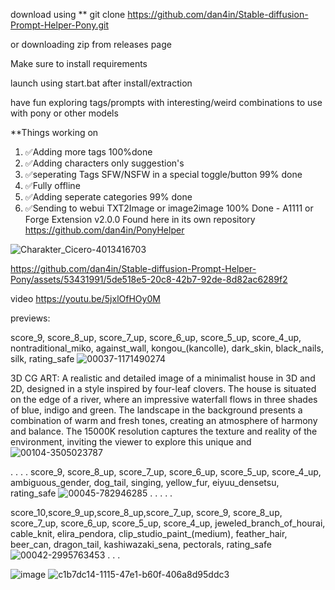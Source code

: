 download using ** git clone https://github.com/dan4in/Stable-diffusion-Prompt-Helper-Pony.git 

or downloading zip from releases page  

Make sure to install requirements

launch using start.bat after install/extraction

have fun exploring tags/prompts with interesting/weird combinations to use with pony or other models

**Things working on 
1.  ✅Adding more tags 100%done
2.  ✅Adding characters only suggestion's
3.  ✅seperating Tags SFW/NSFW in a special toggle/button 99% done
5.  ✅Fully offline
6.  ✅Adding seperate categories 99% done
7.  ✅Sending to webui TXT2Image or image2image 100% Done - A1111 or Forge Extension v2.0.0 Found here in its own repository https://github.com/dan4in/PonyHelper


![Charakter_Cicero-4013416703](https://github.com/dan4in/Stable-diffusion-Prompt-Helper-Pony/assets/53431991/9e4d0d3a-8169-4dc5-955f-5c1132a7c36f)


https://github.com/dan4in/Stable-diffusion-Prompt-Helper-Pony/assets/53431991/5de518e5-20c8-42b7-92de-8d82ac6289f2



video https://youtu.be/5jxlOfHOy0M
 
previews:
   
score_9, score_8_up, score_7_up, score_6_up, score_5_up, score_4_up, nontraditional_miko, against_wall, kongou_(kancolle), dark_skin, black_nails, silk, rating_safe
![00037-1171490274](https://github.com/dan4in/Random-Danbooru-Tags-Generator-Pony/assets/53431991/415b402e-f2b1-426e-9560-78f6148f220f)

3D CG ART: A realistic and detailed image of a minimalist house in 3D and 2D, designed in a style inspired by four-leaf clovers. The house is situated on the edge of a river, where an impressive waterfall flows in three shades of blue, indigo and green. The landscape in the background presents a combination of warm and fresh tones, creating an atmosphere of harmony and balance. The 15000K resolution captures the texture and reality of the environment, inviting the viewer to explore this unique and
![00104-3505023787](https://github.com/dan4in/Stable-diffusion-Prompt-Helper-Pony/assets/53431991/8de6d450-26b9-4006-bb1e-1bfbe08fd7b2)

.
.
.
.
score_9, score_8_up, score_7_up, score_6_up, score_5_up, score_4_up, ambiguous_gender, dog_tail, singing, yellow_fur, eiyuu_densetsu, rating_safe
![00045-782946285](https://github.com/dan4in/Random-Danbooru-Tags-Generator-Pony/assets/53431991/045a3229-beb1-4fd1-82a0-e563c41982ea)
.
.
.
.
.

score_10,score_9_up,score_8_up,score_7_up, score_9, score_8_up, score_7_up, score_6_up, score_5_up, score_4_up, jeweled_branch_of_hourai, cable_knit, elira_pendora, clip_studio_paint_(medium), feather_hair, beer_can, dragon_tail, kashiwazaki_sena, pectorals, rating_safe
![00042-2995763453](https://github.com/dan4in/Random-Danbooru-Tags-Generator-Pony/assets/53431991/03da876b-cb82-4e7d-b55c-911ab4eed185)
.
.
.

![image](https://github.com/dan4in/Random-Danbooru-Tags-Generator-Pony/assets/53431991/4ece34b2-3b05-4d1d-8183-cf40175260e8)
![c1b7dc14-1115-47e1-b60f-406a8d95ddc3](https://github.com/dan4in/Stable-diffusion-Prompt-Helper-Pony/assets/53431991/d13aece9-5929-4545-8da0-2eedb419ecf4)

